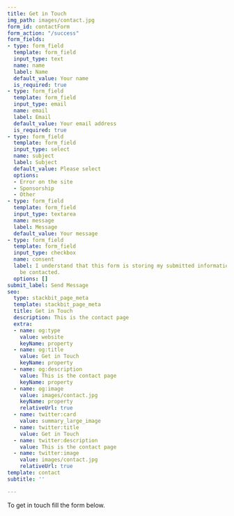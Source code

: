```yaml
---
title: Get in Touch
img_path: images/contact.jpg
form_id: contactForm
form_action: "/success"
form_fields:
- type: form_field
  template: form_field
  input_type: text
  name: name
  label: Name
  default_value: Your name
  is_required: true
- type: form_field
  template: form_field
  input_type: email
  name: email
  label: Email
  default_value: Your email address
  is_required: true
- type: form_field
  template: form_field
  input_type: select
  name: subject
  label: Subject
  default_value: Please select
  options:
  - Error on the site
  - Sponsorship
  - Other
- type: form_field
  template: form_field
  input_type: textarea
  name: message
  label: Message
  default_value: Your message
- type: form_field
  template: form_field
  input_type: checkbox
  name: consent
  label: I understand that this form is storing my submitted information so I can
    be contacted.
  options: []
submit_label: Send Message
seo:
  type: stackbit_page_meta
  template: stackbit_page_meta
  title: Get in Touch
  description: This is the contact page
  extra:
  - name: og:type
    value: website
    keyName: property
  - name: og:title
    value: Get in Touch
    keyName: property
  - name: og:description
    value: This is the contact page
    keyName: property
  - name: og:image
    value: images/contact.jpg
    keyName: property
    relativeUrl: true
  - name: twitter:card
    value: summary_large_image
  - name: twitter:title
    value: Get in Touch
  - name: twitter:description
    value: This is the contact page
  - name: twitter:image
    value: images/contact.jpg
    relativeUrl: true
template: contact
subtitle: ''

---
```

To get in touch fill the form below.
